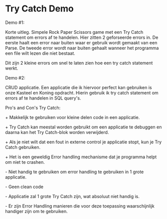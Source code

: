 
# Try Catch Demo

Demo #1: 

Korte uitleg. Simpele Rock Paper Scissors game met een Try Catch statement om errors af te handelen. 
Hier zitten 2 geforseerde errors in. De eerste haalt een error naar buiten waar er gebruik wordt
gemaakt van een Parse. De tweede error wordt naar buiten gehaalt wanneer het programma een 
file wilt lezen die niet bestaat.

Dit zijn 2 kleine errors om snel te laten zien hoe een try catch statement werkt.

Demo #2:

CRUD applicatie. Een applicatie die ik hiervoor perfect kan gebruiken is onze Kasteel en 
Koning opdracht. Hierin gebruik ik try catch statement om errors af te handelen in 
SQL query's. 


Pro's and Con's Try Catch:

\+ Makkelijk te gebruiken voor kleine delen code in een applicatie.

\+ Try Catch kan meestal worden gebruikt om een applicatie te debuggen
  en daarna kan het Try Catch-blok worden verwijderd.

\+ Als je niet wilt dat een fout in externe control je 
   applicatie stopt, kun je Try Catch gebruiken.

\+ Het is een geweldig Error handling mechanisme dat je programma 
   helpt om niet te crashen.



\- Niet handig te gebruiken om error handling te gebruiken in 1 grote applicatie.

\- Geen clean code

\- Applicatie zal 1 grote Try Catch zijn, wat absoluut niet handig is.

\- Er zijn Error Handling manieren die voor deze toepassing waarschijnlijk handiger zijn 
om te gebruiken.


